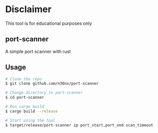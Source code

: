 # Disclaimer
This tool is for educational purposes only

## port-scanner
A simple port scanner with rust

## Usage
```sh
# Clone the repo
$ git clone github.com/n30nx/port-scanner

# Change directory to port-scanner
$ cd port-scanner

# Run cargo build
$ cargo build --release

# Start using the tool
$ target/release/port-scanner ip port_start,port_end scan_timeout
```
